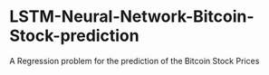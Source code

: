 # LSTM-Neural-Network-Bitcoin-Stock-prediction
A Regression problem for the prediction of the Bitcoin Stock Prices

